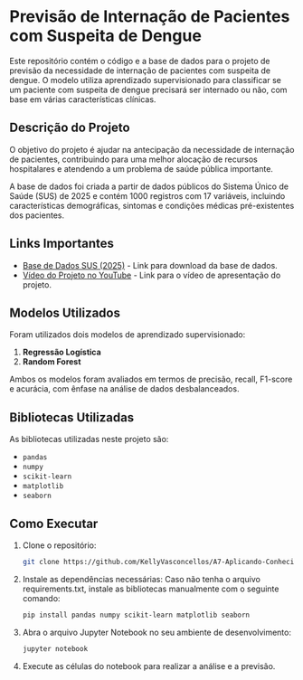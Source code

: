 # Previsão de Internação de Pacientes com Suspeita de Dengue

Este repositório contém o código e a base de dados para o projeto de previsão da necessidade de internação de pacientes com suspeita de dengue. O modelo utiliza aprendizado supervisionado para classificar se um paciente com suspeita de dengue precisará ser internado ou não, com base em várias características clínicas.

## Descrição do Projeto

O objetivo do projeto é ajudar na antecipação da necessidade de internação de pacientes, contribuindo para uma melhor alocação de recursos hospitalares e atendendo a um problema de saúde pública importante.

A base de dados foi criada a partir de dados públicos do Sistema Único de Saúde (SUS) de 2025 e contém 1000 registros com 17 variáveis, incluindo características demográficas, sintomas e condições médicas pré-existentes dos pacientes.

## Links Importantes

- [Base de Dados SUS (2025)](https://drive.google.com/file/d/1uL2s6hBSBHKLRLoixv3p7Brgc2AQjVJE/view?usp=sharing) - Link para download da base de dados.
- [Vídeo do Projeto no YouTube](https://www.youtube.com/your-video-link-here) - Link para o vídeo de apresentação do projeto.

## Modelos Utilizados

Foram utilizados dois modelos de aprendizado supervisionado:

1. **Regressão Logística**
2. **Random Forest**

Ambos os modelos foram avaliados em termos de precisão, recall, F1-score e acurácia, com ênfase na análise de dados desbalanceados.

## Bibliotecas Utilizadas

As bibliotecas utilizadas neste projeto são:

- `pandas`
- `numpy`
- `scikit-learn`
- `matplotlib`
- `seaborn`


## Como Executar

1. Clone o repositório:
   ```bash
   git clone https://github.com/KellyVasconcellos/A7-Aplicando-Conhecimento.git

2. Instale as dependências necessárias:
   Caso não tenha o arquivo requirements.txt, instale as bibliotecas manualmente com o seguinte comando:
   ```bash
   pip install pandas numpy scikit-learn matplotlib seaborn
   
4. Abra o arquivo Jupyter Notebook no seu ambiente de desenvolvimento:
   ```bash
   jupyter notebook
   
5. Execute as células do notebook para realizar a análise e a previsão.
